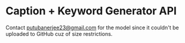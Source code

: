# Caption + Keyword Generator API

Contact <putubanerjee23@gmail.com> for the model since it couldn't be uploaded to GitHub cuz of size restrictions.